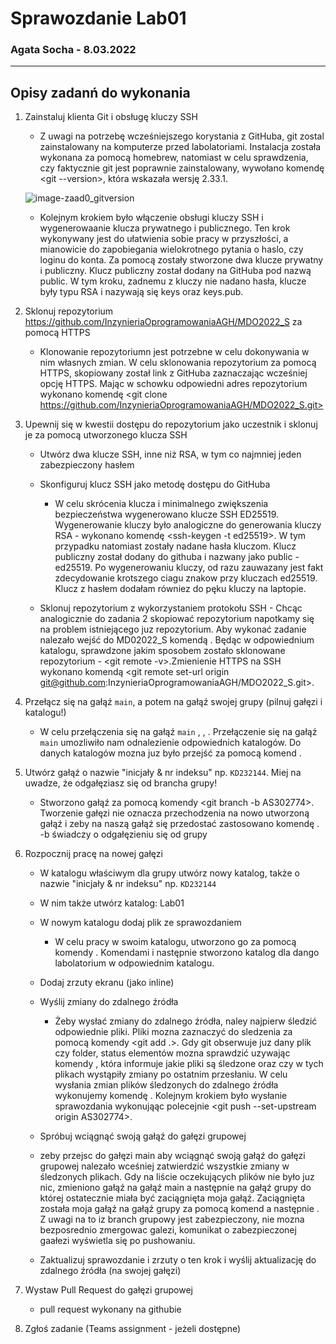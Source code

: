 
# Sprawozdanie Lab01
### Agata Socha - 8.03.2022
---
## Opisy zadanń do wykonania
1. Zainstaluj klienta Git i obsługę kluczy SSH 
    - Z uwagi na potrzebę wcześniejszego korystania z GitHuba, git zostal zainstalowany na komputerze przed labolatoriami. Instalacja została wykonana za pomocą homebrew, natomiast w celu sprawdzenia, czy faktycznie git jest poprawnie zainstalowany, wywołano komendę <git --version>, która wskazała wersję 2.33.1.

    ![image-zaad0_gitversion](./img/zad0_giversion.png)

    - Kolejnym krokiem było włączenie obsługi kluczy SSH i wygenerowaanie klucza prywatnego i publicznego. Ten krok wykonywany jest do ułatwienia sobie pracy w przyszłości, a mianowicie do zapobiegania wielokrotnego pytania o haslo, czy loginu do konta. Za pomocą <git ssh-keygen> zostały stworzone dwa klucze prywatny i publiczny. Klucz publiczny został dodany na GitHuba pod nazwą public. W tym kroku, zadnemu z kluczy nie nadano hasła, klucze były typu RSA i nazywają się keys oraz keys.pub.


2. Sklonuj repozytorium https://github.com/InzynieriaOprogramowaniaAGH/MDO2022_S za pomocą HTTPS
    - Klonowanie repozytoriumn jest potrzebne w celu dokonywania w nim własnych zmian. W celu sklonowania repozytorium za pomocą HTTPS, skopiowany został link z GitHuba zaznaczając wcześniej opcję HTTPS. Mając w schowku odpowiedni adres repozytorium wykonano komendę <git clone https://github.com/InzynieriaOprogramowaniaAGH/MDO2022_S.git>

3. Upewnij się w kwestii dostępu do repozytorium jako uczestnik i sklonuj je za pomocą utworzonego klucza SSH
    - Utwórz dwa klucze SSH, inne niż RSA, w tym co najmniej jeden zabezpieczony hasłem
     - Skonfiguruj klucz SSH jako metodę dostępu do GitHuba

        - W celu skrócenia klucza i minimalnego zwiększenia bezpieczeństwa wygenerowano klucze SSH ED25519. Wygenerowanie kluczy było analogiczne do generowania kluczy RSA - wykonano komendę <ssh-keygen -t ed25519>. W tym przypadku natomiast zostały nadane hasła kluczom. Klucz publiczny został dodany do githuba i nazwany jako public - ed25519. Po wygenerowaniu kluczy, od razu zauwazany jest fakt zdecydowanie krotszego ciagu znakow przy kluczach ed25519. 
        Klucz z hasłem dodałam równiez do pęku kluczy na laptopie. 

   - Sklonuj repozytorium z wykorzystaniem protokołu SSH
         -  Chcąc analogicznie do zadania 2 skopiować repozytorium napotkamy się na problem istniejącego juz repozytorium. Aby wykonać zadanie nalezało wejść do MD02022_S komendą <cd MD02022_S>. Będąc w odpowiednium katalogu, sprawdzone jakim sposobem zostało sklonowane repozytorium - <git remote -v>.Zmienienie HTTPS na SSH wykonano komendą <git remote set-url origin git@github.com:InzynieriaOprogramowaniaAGH/MDO2022_S.git>. 

4. Przełącz się na gałąź ```main```, a potem na gałąź swojej grupy (pilnuj gałęzi i katalogu!)

    - W celu przełączenia się na gałąź ```main```  <git checkout main>, <cd INO>, <cd GCL01>. Przełączenie się na gałąź ```main``` umozliwiło nam odnalezienie odpowiednich katalogów. Do danych katalogów mozna juz było przejść za pomocą komend <cd katalog>.
 
5. Utwórz gałąź o nazwie "inicjały & nr indeksu" np. ```KD232144```. Miej na uwadze, że odgałęziasz się od brancha grupy!
    - Stworzono gałąź za pomocą komendy <git branch -b AS302774>. Tworzenie gałęzi nie oznacza przechodzenia na nowo utworzoną gałąź i zeby na naszą gałąź się przedostać zastosowano komendę <git checkout AS302774>. -b świadczy o odgałęzieniu się od grupy


6. Rozpocznij pracę na nowej gałęzi
   - W katalogu właściwym dla grupy utwórz nowy katalog, także o nazwie "inicjały & nr indeksu" np. ```KD232144```
   - W nim także utwórz katalog: Lab01
   - W nowym katalogu dodaj plik ze sprawozdaniem

        - W celu pracy w swoim katalogu, utworzono go za pomocą komendy <mkdir AS302774>. Komendami <cd AS302774> i następnie <mkdir Lab01> stworzono katalog dla dango labolatorium w odpowiednim katalogu. 
   
   - Dodaj zrzuty ekranu (jako inline) 
   - Wyślij zmiany do zdalnego źródła

        - Żeby wysłać zmiany do zdalnego źródła, naley najpierw śledzić odpowiednie pliki. Pliki mozna zaznaczyć do sledzenia za pomocą komendy <git add .>. Gdy git obserwuje juz dany plik czy folder, status elementów mozna sprawdzić uzywając komendy <git status>, która informuje jakie pliki są śledzone oraz czy w tych plikach wystąpiły zmiany po ostatnim przesłaniu. W celu wysłania zmian plików śledzonych do zdalnego źródła wykonujemy komendę <git commit>. Kolejnym krokiem było wysłanie sprawozdania wykonująąc polecejnie <git push --set-upstream origin AS302774>. 


   - Spróbuj wciągnąć swoją gałąź do gałęzi grupowej

    -  zeby przejsc do gałęzi main aby wciągnąć swoją gałąź do gałęzi grupowej nalezało wceśniej zatwierdzić wszystkie zmiany w śledzonych plikach. Gdy na liście oczekujących plików nie było juz nic, zmieniono gałąź na gałąź main a następnie na gałąź grupy do której ostatecznie miała być zaciągnięta moja gałąź. Zaciągnięta została moja gałąź na gałąź grupy za pomocą komend <git checkout INO-GCL02> a następnie <git merge AS302774>. Z uwagi na to iz branch grupowy jest zabezpieczony, nie mozna bezposrednio zmergowac galezi, komunikat o zabezpieczonej gaałezi wyświetla się po  pushowaniu. 

   - Zaktualizuj sprawozdanie i zrzuty o ten krok i wyślij aktualizację do zdalnego źródła (na swojej gałęzi)


7. Wystaw Pull Request do gałęzi grupowej

    - pull request wykonany na githubie 

8. Zgłoś zadanie (Teams assignment - jeżeli dostępne)




